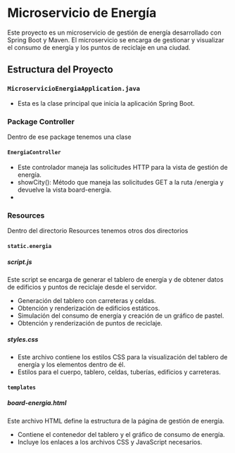 # Microservicio de Energía

Este proyecto es un microservicio de gestión de energía desarrollado con Spring Boot y Maven. El microservicio se encarga de gestionar y visualizar el consumo de energía y los puntos de reciclaje en una ciudad.

## Estructura del Proyecto

### `MicroservicioEnergiaApplication.java`

- Esta es la clase principal que inicia la aplicación Spring Boot.

### Package Controller 

Dentro de ese package tenemos una clase 

#### `EnergiaController`

- Este controlador maneja las solicitudes HTTP para la vista de gestión de energía.
- showCity(): Método que maneja las solicitudes GET a la ruta /energia y devuelve la vista board-energia.
- 
### Resources 

Dentro del directorio Resources tenemos otros dos directorios 

#### `static.energia`

##### script.js

Este script se encarga de generar el tablero de energía y de obtener datos de edificios y puntos de reciclaje desde el servidor.  
- Generación del tablero con carreteras y celdas.
- Obtención y renderización de edificios estáticos.
- Simulación del consumo de energía y creación de un gráfico de pastel.
- Obtención y renderización de puntos de reciclaje.
  
##### styles.css
- Este archivo contiene los estilos CSS para la visualización del tablero de energía y los elementos dentro de él.  
- Estilos para el cuerpo, tablero, celdas, tuberías, edificios y carreteras.
  
#### `templates` 

##### board-energia.html 

Este archivo HTML define la estructura de la página de gestión de energía.  
- Contiene el contenedor del tablero y el gráfico de consumo de energía.
- Incluye los enlaces a los archivos CSS y JavaScript necesarios.




